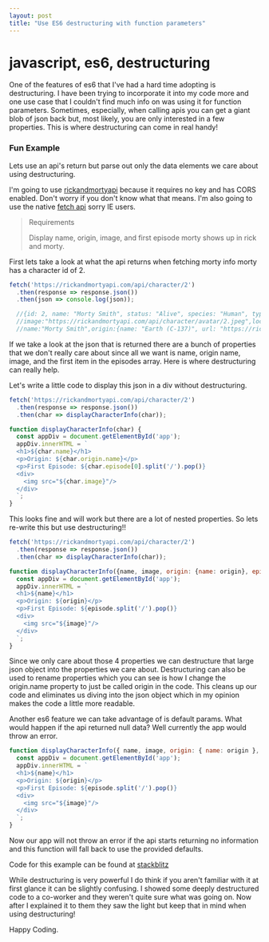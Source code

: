 ```yaml
---
layout: post
title: "Use ES6 destructuring with function parameters"
---
```


# [](#javascript-es6-destructuring)javascript, es6, destructuring

One of the features of es6 that I've had a hard time adopting is destructuring.  I have been trying to incorporate it into my code more and one use case that I couldn't find much info on was using it for function parameters.  Sometimes, especially, when calling apis you can get a giant blob of json back but, most likely, you are only interested in a few properties.  This is where destructuring can come in real handy!

### [](#fun-example)Fun Example

Lets use an api's return but parse out only the data elements we care about using destructuring.

I'm going to use [rickandmortyapi](https://rickandmortyapi.com/documentation#get-a-single-character) because it requires no key and has CORS enabled.  Don't worry if you don't know what that means.  I'm also going to use the native [fetch api](https://developer.mozilla.org/en-US/docs/Web/API/Fetch_API) sorry IE users.

> Requirements
>
> Display name, origin, image, and first episode morty shows up in rick and morty.

First lets take a look at what the api returns when fetching morty info morty has a character id of 2.

```js
fetch('https://rickandmortyapi.com/api/character/2')
  .then(response => response.json())
  .then(json => console.log(json));

  //{id: 2, name: "Morty Smith", status: "Alive", species: "Human", type: "",
  //image:"https://rickandmortyapi.com/api/character/avatar/2.jpeg",location:{name: "Earth (Replacement Dimension)", url: "https://rickandmortyapi.com/api/location/20"},
  //name:"Morty Smith",origin:{name: "Earth (C-137)", url: "https://rickandmortyapi.com/api/location/1"} ...}
```

If we take a look at the json that is returned there are a bunch of properties that we don't really care about since all we want is name, origin name, image, and the first item in the episodes array.  Here is where destructuring can really help.

Let's write a little code to display this json in a div without destructuring.

```js
fetch('https://rickandmortyapi.com/api/character/2')
  .then(response => response.json())
  .then(char => displayCharacterInfo(char));

function displayCharacterInfo(char) {
  const appDiv = document.getElementById('app');
  appDiv.innerHTML = `
  <h1>${char.name}</h1>
  <p>Origin: ${char.origin.name}</p>
  <p>First Episode: ${char.episode[0].split('/').pop()}
  <div>
    <img src="${char.image}"/>
  </div>
  `;
}
```

This looks fine and will work but there are a lot of nested properties.  So lets re-write this but use destructuring!!

```js
fetch('https://rickandmortyapi.com/api/character/2')
  .then(response => response.json())
  .then(char => displayCharacterInfo(char));

function displayCharacterInfo({name, image, origin: {name: origin}, episode: {[0]: episode}}) {
  const appDiv = document.getElementById('app');
  appDiv.innerHTML = `
  <h1>${name}</h1>
  <p>Origin: ${origin}</p>
  <p>First Episode: ${episode.split('/').pop()}
  <div>
    <img src="${image}"/>
  </div>
  `;
}
```

Since we only care about those 4 properties we can destructure that large json object into the properties we care about.  Destructuring can also be used to rename properties which you can see is how I change the origin.name property to just be called origin in the code.  This cleans up our code and eliminates us diving into the json object which in my opinion makes the code a little more readable.

Another es6 feature we can take advantage of is default params.  What would happen if the api returned null data?  Well currently the app would throw an error.

```js
function displayCharacterInfo({ name, image, origin: { name: origin }, episode: { [0]: episode } } = { name: 'Unknown', image: '', origin: { name: 'Unknown' }, episode: '0' }) {
  const appDiv = document.getElementById('app');
  appDiv.innerHTML = `
  <h1>${name}</h1>
  <p>Origin: ${origin}</p>
  <p>First Episode: ${episode.split('/').pop()}
  <div>
    <img src="${image}"/>
  </div>
  `;
}
```

Now our app will not throw an error if the api starts returning no information and this function will fall back to use the provided defaults.

Code for this example can be found at [stackblitz](https://stackblitz.com/edit/parameter-destructuring)

While destructuring is very powerful I do think if you aren't familiar with it at first glance it can be slightly confusing.  I showed some deeply destructured code to a co-worker and they weren't quite sure what was going on.  Now after I explained it to them they saw the light but keep that in mind when using destructuring!

Happy Coding.
